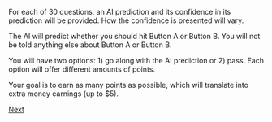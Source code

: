 For each of 30 questions, an AI prediction and its confidence in its prediction will be provided. How the confidence is presented will vary.

The AI will predict whether you should hit Button A or Button B. You will not be told anything else about Button A or Button B. 

You will have two options: 1) go along with the AI prediction or 2) pass. Each option will offer different amounts of points.

Your goal is to earn as many points as possible, which will translate into extra money earnings (up to $5).


[Next](https://marissaradensky.github.io/buttons/q1.html)
